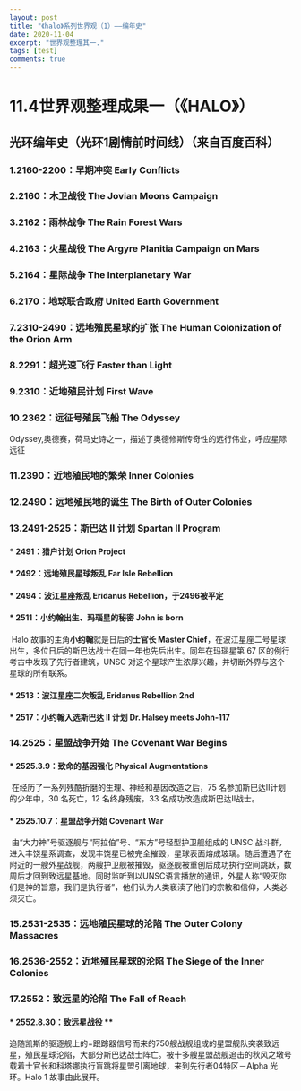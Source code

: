 ```yaml
---
layout: post
title: "《halo》系列世界观（1）——编年史"
date: 2020-11-04
excerpt: "世界观整理其一."
tags: [test]
comments: true
---
```




# 11.4世界观整理成果一（《HALO》）

## 光环编年史（光环1剧情前时间线）（来自百度百科）

### 1.**2160-2200：早期冲突 Early Conflicts**

### 2.**2160：木卫战役 The Jovian Moons Campaign**

### 3.**2162：雨林战争 The Rain Forest Wars**

### 4.**2163：火星战役 The Argyre Planitia Campaign on Mars**

### 5.**2164：星际战争 The Interplanetary War**

### 6.**2170：地球联合政府 United Earth Government**

### 7.**2310-2490：远地殖民星球的扩张 The Human Colonization of the Orion Arm**

### 8.**2291：超光速飞行 Faster than Light**

### 9.**2310：近地殖民计划 First Wave**

### 10.**2362：远征号殖民飞船 The Odyssey**

​       Odyssey,奥德赛，荷马史诗之一，描述了奥德修斯传奇性的远行伟业，呼应星际远征

### 11.**2390：近地殖民地的繁荣 Inner Colonies**

### 12.**2490：远地殖民地的诞生 The Birth of Outer Colonies**

### 13.**2491-2525：斯巴达 II 计划 Spartan II Program**

####                            * 2491：猎户计划 Orion Project

####                            * 2492：远地殖民星球叛乱 Far Isle Rebellion

####                            * 2494：波江星座叛乱 Eridanus Rebellion，于2496被平定

####                            * **2511：小约翰出生、玛瑙星的秘密 John is born**

​                                             Halo 故事的主角**小约翰**就是日后的**士官长 Master Chief**，在波江星座二号星球出生，多位日后的斯巴达战士在同一年也先后出生。同年在玛瑙星第 67 区的例行考古中发现了先行者建筑，UNSC 对这个星球产生浓厚兴趣，并切断外界与这个星球的所有联系。

####                            * 2513：波江星座二次叛乱 Eridanus Rebellion 2nd

####                             * 2517：小约翰入选斯巴达 II 计划 Dr. Halsey meets John-117

### 14.**2525：星盟战争开始 The Covenant War Begins**

####                      * 2525.3.9：致命的基因强化 Physical Augmentations

​                                     在经历了一系列残酷折磨的生理、神经和基因改造之后，75 名参加斯巴达II计划的少年中，30 名死亡，12 名终身残废，33 名成功改造成斯巴达II战士。

####                      * 2525.10.7：星盟战争开始 Covenant War

​                                      由“大力神”号驱逐舰与“阿拉伯”号、“东方”号轻型护卫舰组成的 UNSC 战斗群，进入丰饶星系调查，发现丰饶星已被完全摧毁，星球表面熔成玻璃。随后遭遇了在附近的一艘外星战舰，两艘护卫舰被摧毁，驱逐舰被重创后成功执行空间跳跃，数周后才回到致远星基地。同时监听到以UNSC语言播放的通讯，外星人称“毁灭你们是神的旨意，我们是执行者”，他们认为人类亵渎了他们的宗教和信仰，人类必须灭亡。

### 15.**2531-2535：远地殖民星球的沦陷 The Outer Colony Massacres**

### 16.**2536-2552：近地殖民星球的沦陷 The Siege of the Inner Colonies**

### 17.**2552：致远星的沦陷 The Fall of Reach**

####                     * 2552.8.30：致远星战役 **

​                           追随凯斯的驱逐舰上的=跟踪器信号而来的750艘战舰组成的星盟舰队突袭致远星，殖民星球沦陷，大部分斯巴达战士阵亡。被十多艘星盟战舰追击的秋风之墩号载着士官长和科塔娜执行盲跳将星盟引离地球，来到先行者04特区－Alpha 光环。Halo 1 故事由此展开。



